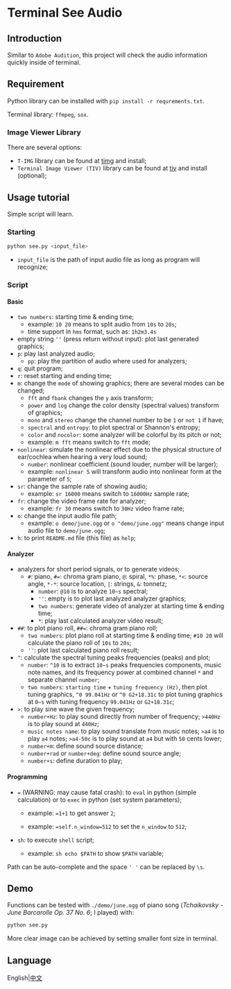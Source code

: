 # Terminal See Audio

## Introduction

Similar to `Adobe Audition`, this project will check the audio information quickly inside of terminal. 

## Requirement

Python library can be installed with `pip install -r requrements.txt`.

Terminal library: `ffmpeg`, `sox`.

### Image Viewer Library

There are several options:

* `T-IMG` library can be found at [timg](https://github.com/hzeller/timg/) and install;
* `Terminal Image Viewer (TIV)` library can be found at [tiv](https://github.com/stefanhaustein/TerminalImageViewer) and install (optional);

## Usage tutorial

Simple script will learn.

### Starting

```bash
python see.py <input_file>
```

* `input_file` is the path of input audio file as long as program will recognize;

### Script

#### Basic

* `two numbers`: starting time & ending time;
  * example: `10 20` means to split audio from `10s` to `20s`;
  * time support in `hms` format, such as: `1h2m3.4s`
* empty string `''` (press return without input): plot last generated graphics;
* `p`: play last analyzed audio;
  * `pp`: play the partition of audio where used for analyzers;
* `q`: quit program;
* `r`: reset starting and ending time;
* `m`: change the `mode` of showing graphics; there are several modes can be changed;
  * `fft` and `fbank` changes the `y` axis transform;
  * `power` and `log` change the color density (spectral values) transform of graphics;
  * `mono` and `stereo` change the channel number to be `1` or `not 1` if have;
  * `spectral` and `entropy`: to plot spectral or Shannon's entropy;
  * `color` and `nocolor`: some analyzer will be colorful by its pitch or not;
  * example: `m fft` means switch to `fft` mode;
* `nonlinear`: simulate the nonlinear effect due to the physical structure of ear/cochlea when hearing a very loud sound;
  * `number`: nonlinear coefficient (sound louder, number will be larger);
  * example: `nonlinear 5` will transform audio into nonlinear form at the parameter of `5`;
* `sr`: change the sample rate of showing audio;
  * example: `sr 16000` means switch to `16000Hz` sample rate;
* `fr`: change the video frame rate for analyzer;
  * example: `fr 30` means switch to `30Hz` video frame rate;
* `o`: change the input audio file path;
  * example: `o demo/june.ogg` or `o "demo/june.ogg"` means change input audio file to `demo/june.ogg`;
* `h`: to print `README.md` file (this file) as `help`;

#### Analyzer

* analyzers for short period signals, or to generate videos;
  * `#`: piano, `#=`: chroma gram piano, `@`: spiral, `*%`: phase, `*<`: source angle, `*-*`: source location, `|`: strings, `&`: tonnetz;
    * `number`: `@10` is to analyze `10~s` spectral;
    * `''`: empty is to plot last analyzed analyzer graphics;
    * `two numbers`: generate video of analyzer at starting time & ending time;
    * `*`: play last calculated analyzer video result;
* `##`: to plot piano roll, `##=`: chroma gram piano roll;
  * `two numbers`: plot piano roll at starting time & ending time; `#10 20` will calculate the piano roll of `10s` to `20s`;
  * `''`: plot last calculated piano roll result;
* `^`: calculate the spectral tuning peaks frequencies (peaks) and plot;
  * `number`: `^10` is to extract `10~s` peaks frequencies components, music note names, and its frequency power at combined channel `*` and separate channel `number`;
  * `two numbers`: `starting time` + `tuning frequency (Hz)`, then plot tuning graphics, `^0 99.041Hz` or `^0 G2+18.31c` to plot tuning graphics at `0~s` with tuning frequency `99.041Hz` or `G2+18.31c`;
* `>`: to play sine wave the given frequency;
  * `number+Hz`: to play sound directly from number of frequency; `>440Hz` is to play sound at `440Hz`;
  * `music notes name`: to play sound translate from music notes; `>a4` is to play `a4` notes; `>a4-50c` is to play sound at `a4` but with `50` cents lower;
  * `number+m`: define sound source distance;
  * `number+rad` or `number+deg`: define sound source angle;
  * `number+s`: define duration to play;

#### Programming

* `=` (WARNING: may cause fatal crash): to `eval` in python (simple calculation) or to `exec` in python (set system parameters);
  
  * example: `=1+1` to get answer `2`;
  
  * example: `=self.n_window=512` to set the `n_window` to `512`;

* `sh`: to execute `shell` script;
  
  * example: `sh echo $PATH` to show `$PATH` variable;

Path can be auto-complete and the space `' '` can be replaced by `\s`.

## Demo

Functions can be tested with `./demo/june.ogg` of piano song (*Tchaikovsky - June Barcarolle Op. 37 No. 6*; I played) with:

```bash
python see.py
```

More clear image can be achieved by setting smaller font size in terminal.

## Language

English|[中文](doc/README_zh.md)